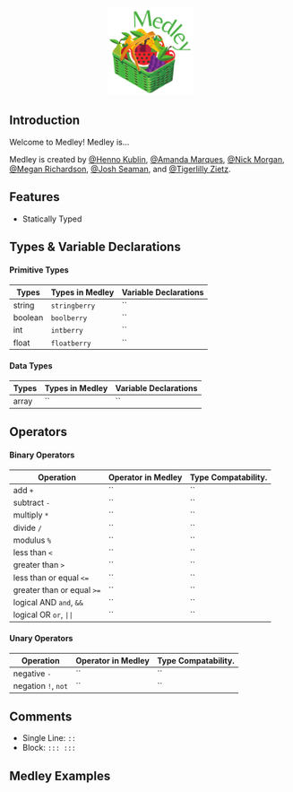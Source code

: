 <p align="center">
  <img src="logo.png" width="30%">
</p>

## Introduction

Welcome to Medley! Medley is...

Medley is created by [@Henno Kublin](https://github.com/hjkublin), [@Amanda Marques](https://github.com/amandacmarques), [@Nick Morgan](https://github.com/nmorgan8), [@Megan Richardson](https://github.com/meganmrichardson), [@Josh Seaman](https://github.com/jseaman1), and [@Tigerlilly Zietz](https://github.com/tigerlillyz).

## Features

* Statically Typed

## Types & Variable Declarations

#### Primitive Types

| Types      | Types in Medley           | Variable Declarations                                        |
| ---------- | ------------------------- | ------------------------------------------------------------ |
| string     | `stringberry`             | ``                                                           |
| boolean    | `boolberry`               | ``                                                           |
| int        | `intberry`                | ``                                                           |
| float      | `floatberry`              | ``                                                           |

#### Data Types

| Types      | Types in Medley           | Variable Declarations                                        |
| ---------- | ------------------------- | ------------------------------------------------------------ |
| array      | ``                        | ``                                                           |

## Operators

#### Binary Operators

| Operation                  | Operator in Medley        | Type Compatability.                                          |
| -------------------------- | ------------------------- | ------------------------------------------------------------ |
| add `+`                    | ``                        | ``                                                           |
| subtract `-`               | ``                        | ``                                                           |
| multiply `*`               | ``                        | ``                                                           |
| divide `/`                 | ``                        | ``                                                           |
| modulus `%`                | ``                        | ``                                                           |
| less than `<`              | ``                        | ``                                                           |
| greater than `>`           | ``                        | ``                                                           |
| less than or equal `<=`    | ``                        | ``                                                           |
| greater than or equal `>=` | ``                        | ``                                                           |
| logical AND `and`, `&&`    | ``                        | ``                                                           |
| logical OR `or`, `\|\|`      | ``                        | ``                                                           |

#### Unary Operators

| Operation                  | Operator in Medley        | Type Compatability.                                          |
| -------------------------- | ------------------------- | ------------------------------------------------------------ |
| negative `-`               | ``                        | ``                                                           |
| negation `!`, `not`        | ``                        | ``                                                           |

## Comments

* Single Line: `::`
* Block: `::: :::`

## Medley Examples


